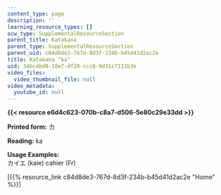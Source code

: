 ```yaml
---
content_type: page
description: ''
learning_resource_types: []
ocw_type: SupplementalResourceSection
parent_title: Katakana
parent_type: SupplementalResourceSection
parent_uid: c84d8de3-767d-8d3f-234b-b45d41d2ac2e
title: Katakana "ka"
uid: 34bc4bd8-10e7-df20-ccc6-9d31c7111b3e
video_files:
  video_thumbnail_file: null
video_metadata:
  youtube_id: null
---
```


**{{< resource e6d4c623-070b-c8a7-d506-5e80c29e33dd >}}**

**Printed form:** カ

**Reading:** ka

**Usage Examples:**  
カイエ (kaie) cahier (Fr)

\[{{% resource_link c84d8de3-767d-8d3f-234b-b45d41d2ac2e "Home" %}}\]